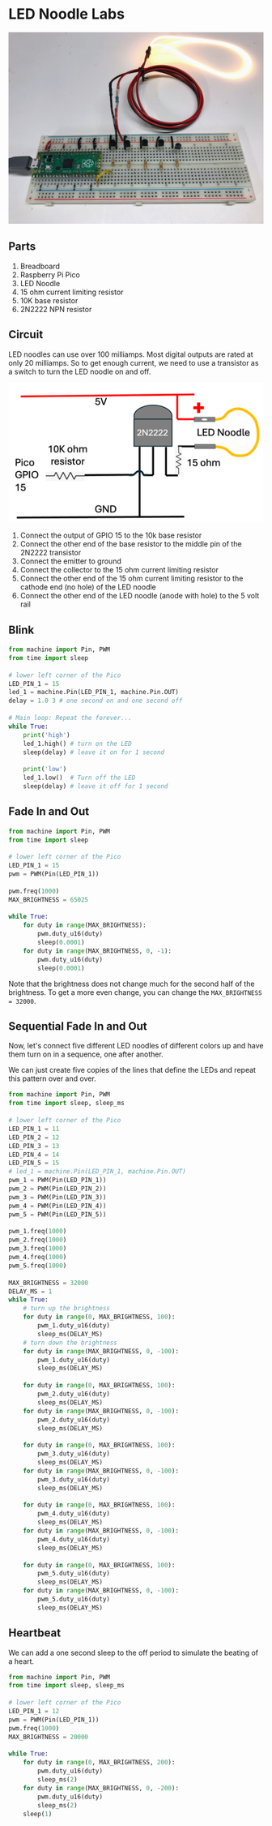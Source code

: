 # LED Noodle Labs

![](led-noodle-01.jpg)

## Parts

1. Breadboard
2. Raspberry Pi Pico
3. LED Noodle
4. 15 ohm current limiting resistor
5. 10K base resistor
6. 2N2222 NPN resistor

## Circuit

LED noodles can use over 100 milliamps.
Most digital outputs are rated at only 20 milliamps.
So to get enough current, we need to use a transistor
as a switch to turn the LED noodle on and off.

![Driver circuit](./driver-circuit.png)

1. Connect the output of GPIO 15 to the 10k base resistor
2. Connect the other end of the base resistor to the middle pin of the 2N2222 transistor
3. Connect the emitter to ground
4. Connect the collector to the 15 ohm current limiting resistor
5. Connect the other end of the 15 ohm current limiting resistor to the cathode end (no hole) of the LED noodle
6. Connect the other end of the LED noodle (anode with hole) to the 5 volt rail

## Blink

```py
from machine import Pin, PWM
from time import sleep

# lower left corner of the Pico
LED_PIN_1 = 15
led_1 = machine.Pin(LED_PIN_1, machine.Pin.OUT)
delay = 1.0 3 # one second on and one second off

# Main loop: Repeat the forever...
while True:
    print('high')
    led_1.high() # turn on the LED
    sleep(delay) # leave it on for 1 second
    
    print('low')
    led_1.low()  # Turn off the LED
    sleep(delay) # leave it off for 1 second
```

## Fade In and Out

```py
from machine import Pin, PWM
from time import sleep

# lower left corner of the Pico
LED_PIN_1 = 15
pwm = PWM(Pin(LED_PIN_1))

pwm.freq(1000)
MAX_BRIGHTNESS = 65025

while True:
    for duty in range(MAX_BRIGHTNESS):
        pwm.duty_u16(duty)
        sleep(0.0001)
    for duty in range(MAX_BRIGHTNESS, 0, -1):
        pwm.duty_u16(duty)
        sleep(0.0001)
```

Note that the brightness does not change much
for the second half of the brightness.   To
get a more even change, you can change the
```MAX_BRIGHTNESS = 32000```.


## Sequential Fade In and Out

Now, let's connect five different LED noodles of different colors up
and have them turn on in a sequence, one after another.

We can just create five copies of the lines that define the LEDs and repeat this pattern over and over.

```py
from machine import Pin, PWM
from time import sleep, sleep_ms

# lower left corner of the Pico
LED_PIN_1 = 11
LED_PIN_2 = 12
LED_PIN_3 = 13
LED_PIN_4 = 14
LED_PIN_5 = 15
# led_1 = machine.Pin(LED_PIN_1, machine.Pin.OUT)
pwm_1 = PWM(Pin(LED_PIN_1))
pwm_2 = PWM(Pin(LED_PIN_2))
pwm_3 = PWM(Pin(LED_PIN_3))
pwm_4 = PWM(Pin(LED_PIN_4))
pwm_5 = PWM(Pin(LED_PIN_5))

pwm_1.freq(1000)
pwm_2.freq(1000)
pwm_3.freq(1000)
pwm_4.freq(1000)
pwm_5.freq(1000)

MAX_BRIGHTNESS = 32000
DELAY_MS = 1
while True:
    # turn up the brightness
    for duty in range(0, MAX_BRIGHTNESS, 100):
        pwm_1.duty_u16(duty)
        sleep_ms(DELAY_MS)
    # turn down the brightness
    for duty in range(MAX_BRIGHTNESS, 0, -100):
        pwm_1.duty_u16(duty)
        sleep_ms(DELAY_MS)
        
    for duty in range(0, MAX_BRIGHTNESS, 100):
        pwm_2.duty_u16(duty)
        sleep_ms(DELAY_MS)
    for duty in range(MAX_BRIGHTNESS, 0, -100):
        pwm_2.duty_u16(duty)
        sleep_ms(DELAY_MS)
        
    for duty in range(0, MAX_BRIGHTNESS, 100):
        pwm_3.duty_u16(duty)
        sleep_ms(DELAY_MS)
    for duty in range(MAX_BRIGHTNESS, 0, -100):
        pwm_3.duty_u16(duty)
        sleep_ms(DELAY_MS)
        
    for duty in range(0, MAX_BRIGHTNESS, 100):
        pwm_4.duty_u16(duty)
        sleep_ms(DELAY_MS)
    for duty in range(MAX_BRIGHTNESS, 0, -100):
        pwm_4.duty_u16(duty)
        sleep_ms(DELAY_MS)
        
    for duty in range(0, MAX_BRIGHTNESS, 100):
        pwm_5.duty_u16(duty)
        sleep_ms(DELAY_MS)
    for duty in range(MAX_BRIGHTNESS, 0, -100):
        pwm_5.duty_u16(duty)
        sleep_ms(DELAY_MS)
```

## Heartbeat

We can add a one second sleep to the off period to simulate
the beating of a heart.

```py
from machine import Pin, PWM
from time import sleep, sleep_ms

# lower left corner of the Pico
LED_PIN_1 = 12
pwm = PWM(Pin(LED_PIN_1))
pwm.freq(1000)
MAX_BRIGHTNESS = 20000

while True:
    for duty in range(0, MAX_BRIGHTNESS, 200):
        pwm.duty_u16(duty)
        sleep_ms(2)
    for duty in range(MAX_BRIGHTNESS, 0, -200):
        pwm.duty_u16(duty)
        sleep_ms(2)
    sleep(1)
```

